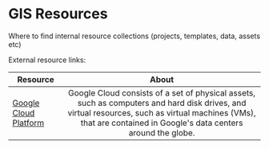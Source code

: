 # GIS Resources

Where to find internal resource collections (projects, templates, data, assets etc)

External resource links:

| Resource                       |                                                                                                      About                                                                                                      |
|--------------------------------|:---------------------------------------------------------------------------------------------------------------------------------------------------------------------------------------------------------------:|
| [Google Cloud Platform](./gcp) | Google Cloud consists of a set of physical assets, such as computers and hard disk drives, and virtual resources, such as virtual machines (VMs), that are contained in Google's data centers around the globe. |
